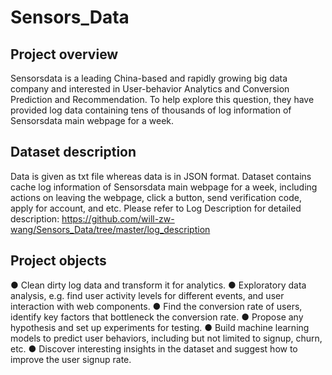 # Sensors_Data

## Project overview

Sensorsdata is a leading China-based and rapidly growing big data company and interested in User-behavior Analytics and Conversion Prediction and Recommendation. To help explore this question, they have provided log data containing tens of thousands of log information of Sensorsdata main webpage for a week. 

## Dataset description

Data is given as txt file whereas data is in JSON format. Dataset contains cache log information of Sensorsdata main webpage for a week, including actions on leaving the webpage, click a button, send verification code, apply for account, and etc. 
Please refer to Log Description for detailed description: https://github.com/will-zw-wang/Sensors_Data/tree/master/log_description

## Project objects

● Clean dirty log data and transform it for analytics.
● Exploratory data analysis, e.g. find user activity levels for different events, and user interaction with web components.
● Find the conversion rate of users, identify key factors that bottleneck the conversion rate.
● Propose any hypothesis and set up experiments for testing.
● Build machine learning models to predict user behaviors, including but not limited to signup, churn, etc.
● Discover interesting insights in the dataset and suggest how to improve the user signup rate.


